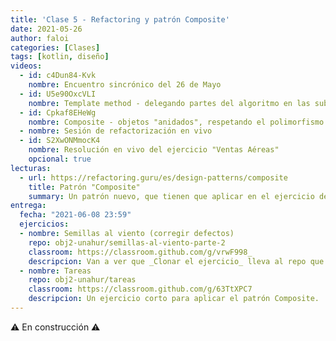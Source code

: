 ```yaml
---
title: 'Clase 5 - Refactoring y patrón Composite'
date: 2021-05-26
author: faloi
categories: [Clases]
tags: [kotlin, diseño]
videos:
  - id: c4Dun84-Kvk
    nombre: Encuentro sincrónico del 26 de Mayo
  - id: U5e90OxcVLI
    nombre: Template method - delegando partes del algoritmo en las subclases
  - id: Cpkaf8EHeWg
    nombre: Composite - objetos "anidados", respetando el polimorfismo
  - nombre: Sesión de refactorización en vivo
  - id: S2XwONMmocK4
    nombre: Resolución en vivo del ejercicio "Ventas Aéreas"
    opcional: true
lecturas:
  - url: https://refactoring.guru/es/design-patterns/composite
    title: Patrón "Composite"
    summary: Un patrón nuevo, que tienen que aplicar en el ejercicio de la semana.
entrega:
  fecha: "2021-06-08 23:59"
  ejercicios:
  - nombre: Semillas al viento (corregir defectos)
    repo: obj2-unahur/semillas-al-viento-parte-2
    classroom: https://classroom.github.com/g/vrwF998_
    descripcion: Van a ver que _Clonar el ejercicio_ lleva al repo que ya tenían creado para la anterior entrega. Sigan trabajando sobre el mismo, con las consignas a las que acceden haciendo clic en _Ver enunciado_.
  - nombre: Tareas
    repo: obj2-unahur/tareas
    classroom: https://classroom.github.com/g/63TtXPC7
    descripcion: Un ejercicio corto para aplicar el patrón Composite.
---
```


:warning: En construcción :warning:

